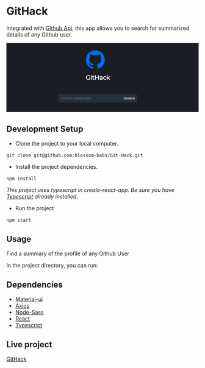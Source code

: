 # GitHack

Integrated with [Github Api](https://api.github.com/), this app allows you to search for summarized details of any Github user.

<img src="/src/assets/screenshot.png"
     alt="Project preview"
    />
## Development Setup

- Clone the project to your local computer.
```
git clone git@github.com:blossom-babs/Git-Hack.git
```
- Install the project dependencies.
```
npm install 
```
_This project uses typescript in create-react-app. Be sure you have [Typescript](https://www.typescriptlang.org/) already installed._
- Run the project 
```
npm start 
```
## Usage
Find a summary of the profile of any Github User

In the project directory, you can run:

## Dependencies
- [Material-ui](https://material-ui.com/)
- [Axios](https://www.npmjs.com/package/axios)
- [Node-Sass](https://www.npmjs.com/package/node-sass)
- [React](https://reactjs.org/)
- [Typescript](https://www.typescriptlang.org/)

## Live project 

[GitHack](https://githack.netlify.app/)